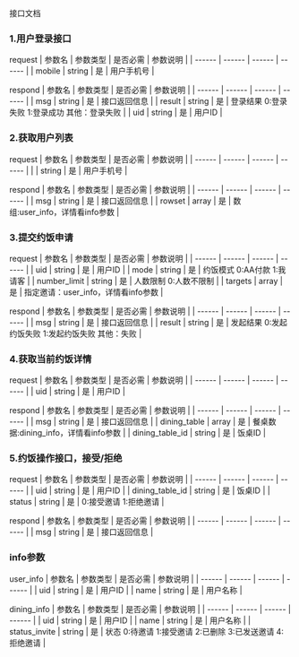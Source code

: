 接口文档
### 1.用户登录接口
request
| 参数名 | 参数类型 | 是否必需 | 参数说明 |
| ------ | ------ | ------ | ------ |
| mobile | string | 是 | 用户手机号 |

respond
| 参数名 | 参数类型 | 是否必需 | 参数说明 |
| ------ | ------ | ------ | ------ |
| msg | string | 是 | 接口返回信息 |
| result | string | 是 | 登录结果 0:登录失败 1:登录成功 其他：登录失败 |
| uid | string | 是 | 用户ID |

### 2.获取用户列表
request
| 参数名 | 参数类型 | 是否必需 | 参数说明 |
| ------ | ------ | ------ | ------ |
|  | string | 是 | 用户手机号 |

respond
| 参数名 | 参数类型 | 是否必需 | 参数说明 |
| ------ | ------ | ------ | ------ |
| msg | string | 是 | 接口返回信息 |
| rowset | array | 是 | 数组:user_info，详情看info参数 |

### 3.提交约饭申请
request
| 参数名 | 参数类型 | 是否必需 | 参数说明 |
| ------ | ------ | ------ | ------ |
| uid | string | 是 | 用户ID |
| mode | string | 是 | 约饭模式 0:AA付款 1:我请客 |
| number_limit | string | 是 | 人数限制 0:人数不限制 |
| targets | array | 是 | 指定邀请：user_info，详情看info参数 |

respond
| 参数名 | 参数类型 | 是否必需 | 参数说明 |
| ------ | ------ | ------ | ------ |
| msg | string | 是 | 接口返回信息 |
| result | string | 是 | 发起结果 0:发起约饭失败 1:发起约饭失败 其他：失败 |

### 4.获取当前约饭详情
request
| 参数名 | 参数类型 | 是否必需 | 参数说明 |
| ------ | ------ | ------ | ------ |
| uid | string | 是 | 用户ID |

respond
| 参数名 | 参数类型 | 是否必需 | 参数说明 |
| ------ | ------ | ------ | ------ |
| msg | string | 是 | 接口返回信息 |
| dining_table | array | 是 | 餐桌数据:dining_info，详情看info参数 |
| dining_table_id | string | 是 | 饭桌ID |

### 5.约饭操作接口，接受/拒绝
request
| 参数名 | 参数类型 | 是否必需 | 参数说明 |
| ------ | ------ | ------ | ------ |
| uid | string | 是 | 用户ID |
| dining_table_id | string | 是 | 饭桌ID |
| status | string | 是 | 0:接受邀请 1:拒绝邀请 |

respond
| 参数名 | 参数类型 | 是否必需 | 参数说明 |
| ------ | ------ | ------ | ------ |
| msg | string | 是 | 接口返回信息 |

### info参数
user_info
| 参数名 | 参数类型 | 是否必需 | 参数说明 |
| ------ | ------ | ------ | ------ |
| uid | string | 是 | 用户ID |
| name | string | 是 | 用户名称 |

dining_info
| 参数名 | 参数类型 | 是否必需 | 参数说明 |
| ------ | ------ | ------ | ------ |
| uid | string | 是 | 用户ID |
| name | string | 是 | 用户名称 |
| status_invite | string | 是 | 状态 0:待邀请 1:接受邀请 2:已删除 3:已发送邀请 4:拒绝邀请 |